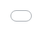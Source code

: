 ```yaml
---
layout: default
title: References
nav_order: 20
---
```


# Reference

## Slides

Find the workshops slide below or [open it in a new tab](https://ubc-library-rc.github.io/intro-machine-learning/slides/introduction.html):

<iframe src="slides/introduction.html" title="demo embedded slide deck" scrolling="no" frameborder="0" style="border: 0; height: 100%; left: 0; position: absolute; top: 0; width: 100%;">
Your browser does not support iframes.

</iframe>

## Where to find more material?

* Learn math, programming, and software development at [UBC Research Commons](https://ubc-library-rc.github.io/).
* [Online MOOC courses](https://www.coursera.org/learn/machine-learning?specialization=machine-learning-introduction/)
* [Youtube tutorials](https://www.youtube.com/watch?v=7eh4d6sabA0)
* Find other examples in [Scikit-learn documentation](https://scikit-learn.org/stable/auto_examples/index.html)
* Join communities such as [Kaggle](https://www.kaggle.com/) or [AMS Data Science Club](https://amscampusbase.ubc.ca/dsci/home/)
* [Scikit-learn Examples](https://scikit-learn.org/stable/auto_examples/index.html)

